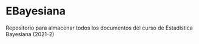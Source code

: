 # EBayesiana
Repositorio para almacenar todos los documentos del curso de Estadística Bayesiana (2021-2)
